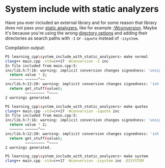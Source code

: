 # System include with static analyzers

Have you ever included an external library and for some reason that library does not pass your [static analyzers](https://gcc.gnu.org/onlinedocs/gcc/Warning-Options.html), like for example [-Wconversion](https://gcc.gnu.org/wiki/NewWconversion). Maybe it's because you're using the wrong [directory options](https://gcc.gnu.org/onlinedocs/gcc/Directory-Options.html) and adding their directories as search paths with `-I` or `-iquote` instead of `-isystem`.

Compilation output:
```bash
PS learning_cpp\system_include_with_static_analyzers> make normal
clang++ main.cpp -std=c++17 -Wconversion -I inc
In file included from main.cpp:5:
inc/lib.h:7:16: warning: implicit conversion changes signedness: 'unsigned int' to 'int' [-Wsign-conversion]
  return value * 2;
  ~~~~~~ ~~~~~~^~~
inc/lib.h:12:20: warning: implicit conversion changes signedness: 'int' to 'std::uint32_t' (aka 'unsigned int') [-Wsign-conversion]
  return get_stuff(value);
         ~~~~~~~~~ ^~~~~
2 warnings generated.

PS learning_cpp\system_include_with_static_analyzers> make quotes
clang++ main.cpp -std=c++17 -Wconversion -iquote inc
In file included from main.cpp:5:
inc/lib.h:7:16: warning: implicit conversion changes signedness: 'unsigned int' to 'int' [-Wsign-conversion]
  return value * 2;
  ~~~~~~ ~~~~~~^~~
inc/lib.h:12:20: warning: implicit conversion changes signedness: 'int' to 'std::uint32_t' (aka 'unsigned int') [-Wsign-conversion]
  return get_stuff(value);
         ~~~~~~~~~ ^~~~~
2 warnings generated.

PS learning_cpp\system_include_with_static_analyzers> make system
clang++ main.cpp -std=c++17 -Wconversion -isystem inc -DISYSTEM
```